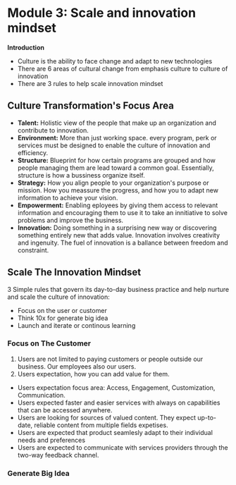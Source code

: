# Module 3: Scale and innovation mindset
**Introduction**
- Culture is the ability to face change and adapt to new technologies
- There are 6 areas of cultural change from emphasis culture to culture of innovation
- There are 3 rules to help scale innovation mindset

## Culture Transformation's Focus Area
- **Talent:** Holistic view of the people that make up an organization and contribute to innovation.
- **Environment:** More than just working space. every program, perk or services must be designed to enable the culture of innovation and efficiency.
- **Structure:** Blueprint for how certain programs are grouped and how people managing them are lead toward a common goal. Essentially, structure is how a bussiness organize itself.
- **Strategy:** How you align people to your organization's purpose or mission. How you meassure the progress, and how you to adapt new information to achieve your vision.
- **Empowerment:** Enabling eployees by giving them access to relevant information and encouraging them to use it to take an innitiative to solve problems and improve the business.
- **Innovation:** Doing something in a surprising new way or discovering something entirely new that adds value. Innovation involves creativity and ingenuity. The fuel of innovation is a ballance between freedom and constraint.

## Scale The Innovation Mindset
3 Simple rules that govern its day-to-day business practice and help nurture and scale the culture of innovation:
- Focus on the user or customer
- Think 10x for generate big idea
- Launch and iterate or continous learning

### Focus on The Customer
1. Users are not limited to paying customers or people outside our business. Our employees also our users.
2. Users expectation, how you can add value for them.
  - Users expectation focus area: Access, Engagement, Customization, Communication.
  - Users expected faster and easier services with always on capabilities that can be accessed anywhere.
  - Users are looking for sources of valued content. They expect up-to-date, reliable content from multiple fields expetises.
  - Users are expected that product seamlesly adapt to their individual needs and preferences
  - Users are expected to communicate with services providers through the two-way feedback channel.

### Generate Big Idea
